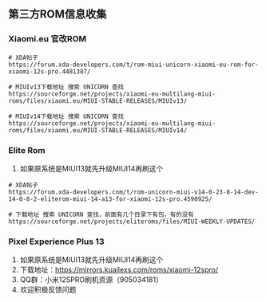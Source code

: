## 第三方ROM信息收集

### Xiaomi.eu 官改ROM
```
# XDA帖子
https://forum.xda-developers.com/t/rom-miui-unicorn-xiaomi-eu-rom-for-xiaomi-12s-pro.4481387/

# MIUIv13下载地址 搜索 UNICORN 查找
https://sourceforge.net/projects/xiaomi-eu-multilang-miui-roms/files/xiaomi.eu/MIUI-STABLE-RELEASES/MIUIv13/

# MIUIv14下载地址 搜索 UNICORN 查找
https://sourceforge.net/projects/xiaomi-eu-multilang-miui-roms/files/xiaomi.eu/MIUI-STABLE-RELEASES/MIUIv14/
```

### Elite Rom
1. 如果原系统是MIUI13就先升级MIUI14再刷这个
```
# XDA帖子
https://forum.xda-developers.com/t/rom-unicorn-miui-v14-0-23-8-14-dev-14-0-8-2-eliterom-miui-14-a13-for-xiaomi-12s-pro.4590925/

# 下载地址 搜索 UNICORN 查找，前面有几个目录下有包，有的没有
https://sourceforge.net/projects/eliteroms/files/MIUI-WEEKLY-UPDATES/
```

### Pixel Experience Plus 13
1. 如果原系统是MIUI13就先升级MIUI14再刷这个
2. 下载地址：https://mirrors.kuailexs.com/roms/xiaomi-12spro/
3. QQ群：小米12SPRO刷机资源（905034181）
4. 欢迎积极反馈问题
